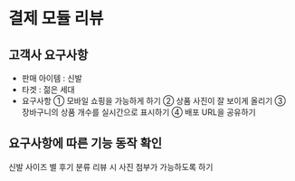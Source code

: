 # 결제 모듈 리뷰

## 고객사 요구사항
-	판매 아이템 : 신발
-	타겟 : 젊은 세대
-	요구사항
①	모바일 쇼핑을 가능하게 하기
②	상품 사진이 잘 보이게 올리기
③	장바구니의 상품 개수를 실시간으로 표시하기
④	배포 URL을 공유하기

## 요구사항에 따른 기능 동작 확인
신발 사이즈 별 후기 분류
리뷰 시 사진 첨부가 가능하도록 하기
